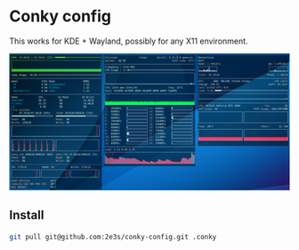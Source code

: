 # Conky config

This works for KDE + Wayland, possibly for any X11 environment.

![Screenshot](screenshot.png)

## Install

```sh
git pull git@github.com:2e3s/conky-config.git .conky
```
